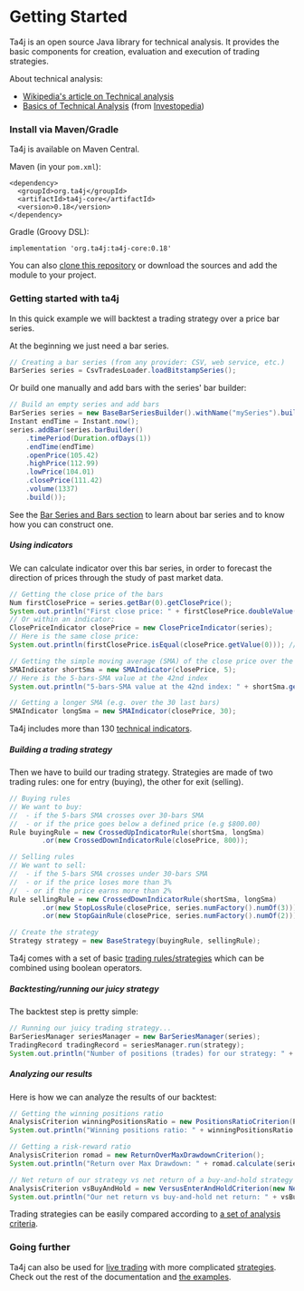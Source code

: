 # Getting Started
Ta4j is an open source Java library for technical analysis. It provides the basic components for creation, evaluation and execution of trading strategies.

About technical analysis:

  * [Wikipedia's article on Technical analysis](http://en.wikipedia.org/wiki/Technical_analysis)
  * [Basics of Technical Analysis](http://www.investopedia.com/university/technical/) (from [Investopedia](http://www.investopedia.com/))

### Install via Maven/Gradle

Ta4j is available on Maven Central.

Maven (in your `pom.xml`):
```
<dependency>
  <groupId>org.ta4j</groupId>
  <artifactId>ta4j-core</artifactId>
  <version>0.18</version>
</dependency>
```

Gradle (Groovy DSL):
```
implementation 'org.ta4j:ta4j-core:0.18'
```

You can also [clone this repository](https://git-scm.com/book/en/v2/Git-Basics-Getting-a-Git-Repository) or download the sources and add the module to your project.

### Getting started with ta4j

In this quick example we will backtest a trading strategy over a price bar series.

At the beginning we just need a bar series.

```java
// Creating a bar series (from any provider: CSV, web service, etc.)
BarSeries series = CsvTradesLoader.loadBitstampSeries();
```
Or build one manually and add bars with the series' bar builder:

```java
// Build an empty series and add bars
BarSeries series = new BaseBarSeriesBuilder().withName("mySeries").build();
Instant endTime = Instant.now();
series.addBar(series.barBuilder()
    .timePeriod(Duration.ofDays(1))
    .endTime(endTime)
    .openPrice(105.42)
    .highPrice(112.99)
    .lowPrice(104.01)
    .closePrice(111.42)
    .volume(1337)
    .build());
```
See the [Bar Series and Bars section](Bar-series-and-bars.md) to learn about bar series and to know how you can construct one.

##### Using indicators

We can calculate indicator over this bar series, in order to forecast the direction of prices through the study of past market data.

```java
// Getting the close price of the bars
Num firstClosePrice = series.getBar(0).getClosePrice();
System.out.println("First close price: " + firstClosePrice.doubleValue());
// Or within an indicator:
ClosePriceIndicator closePrice = new ClosePriceIndicator(series);
// Here is the same close price:
System.out.println(firstClosePrice.isEqual(closePrice.getValue(0))); // equal to firstClosePrice

// Getting the simple moving average (SMA) of the close price over the last 5 bars
SMAIndicator shortSma = new SMAIndicator(closePrice, 5);
// Here is the 5-bars-SMA value at the 42nd index
System.out.println("5-bars-SMA value at the 42nd index: " + shortSma.getValue(42).doubleValue());

// Getting a longer SMA (e.g. over the 30 last bars)
SMAIndicator longSma = new SMAIndicator(closePrice, 30);
```
Ta4j includes more than 130 [technical indicators](Technical-indicators.md).

##### Building a trading strategy

Then we have to build our trading strategy. Strategies are made of two trading rules: one for entry (buying), the other for exit (selling).

```java
// Buying rules
// We want to buy:
//  - if the 5-bars SMA crosses over 30-bars SMA
//  - or if the price goes below a defined price (e.g $800.00)
Rule buyingRule = new CrossedUpIndicatorRule(shortSma, longSma)
        .or(new CrossedDownIndicatorRule(closePrice, 800));

// Selling rules
// We want to sell:
//  - if the 5-bars SMA crosses under 30-bars SMA
//  - or if the price loses more than 3%
//  - or if the price earns more than 2%
Rule sellingRule = new CrossedDownIndicatorRule(shortSma, longSma)
        .or(new StopLossRule(closePrice, series.numFactory().numOf(3)))
        .or(new StopGainRule(closePrice, series.numFactory().numOf(2)));

// Create the strategy
Strategy strategy = new BaseStrategy(buyingRule, sellingRule);
```

Ta4j comes with a set of basic [trading rules/strategies](Trading-strategies.md) which can be combined using boolean operators.

##### Backtesting/running our juicy strategy

The backtest step is pretty simple:

```java
// Running our juicy trading strategy...
BarSeriesManager seriesManager = new BarSeriesManager(series);
TradingRecord tradingRecord = seriesManager.run(strategy);
System.out.println("Number of positions (trades) for our strategy: " + tradingRecord.getPositionCount());
```

##### Analyzing our results

Here is how we can analyze the results of our backtest:

```java
// Getting the winning positions ratio
AnalysisCriterion winningPositionsRatio = new PositionsRatioCriterion(PositionFilter.PROFIT);
System.out.println("Winning positions ratio: " + winningPositionsRatio.calculate(series, tradingRecord));

// Getting a risk-reward ratio
AnalysisCriterion romad = new ReturnOverMaxDrawdownCriterion();
System.out.println("Return over Max Drawdown: " + romad.calculate(series, tradingRecord));

// Net return of our strategy vs net return of a buy-and-hold strategy
AnalysisCriterion vsBuyAndHold = new VersusEnterAndHoldCriterion(new NetReturnCriterion());
System.out.println("Our net return vs buy-and-hold net return: " + vsBuyAndHold.calculate(series, tradingRecord));
```

Trading strategies can be easily compared according to [a set of analysis criteria](Backtesting.md).

### Going further

Ta4j can also be used for [live trading](Live-trading.md) with more complicated [strategies](Trading-strategies.md). Check out the rest of the documentation and [the examples](Usage-examples.md).